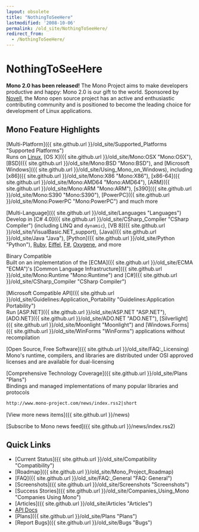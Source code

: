 ```yaml
---
layout: obsolete
title: "NothingToSeeHere"
lastmodified: '2008-10-06'
permalink: /old_site/NothingToSeeHere/
redirect_from:
  - /NothingToSeeHere/
---
```


NothingToSeeHere
================

**Mono 2.0 has been released!** The Mono Project aims to make developers productive and happy: Mono 2.0 is our gift to the world. Sponsored by [Novell](http://www.novell.com), the Mono open source project has an active and enthusiastic contributing community and is positioned to become the leading choice for development of Linux applications.

Mono Feature Highlights
-----------------------

[Multi-Platform]({{ site.github.url }}/old_site/Supported_Platforms "Supported Platforms")  
Runs on [Linux](/index.php?title=Linux&action=edit&redlink=1 "Linux (page does not exist)"), [OS X]({{ site.github.url }}/old_site/Mono:OSX "Mono:OSX"), [BSD]({{ site.github.url }}/old_site/Mono:BSD "Mono:BSD"), and [Microsoft Windows]({{ site.github.url }}/old_site/Using_Mono_on_Windows), including [x86]({{ site.github.url }}/old_site/Mono:X86 "Mono:X86"), [x86-64]({{ site.github.url }}/old_site/Mono:AMD64 "Mono:AMD64"), [ARM]({{ site.github.url }}/old_site/Mono:ARM "Mono:ARM"), [s390]({{ site.github.url }}/old_site/Mono:S390 "Mono:S390"), [PowerPC]({{ site.github.url }}/old_site/Mono:PowerPC "Mono:PowerPC") and much more

[Multi-Language]({{ site.github.url }}/old_site/Languages "Languages")  
Develop in [C\# 4.0]({{ site.github.url }}/old_site/CSharp_Compiler "CSharp Compiler") (including LINQ and `dynamic`), [VB 8]({{ site.github.url }}/old_site/VisualBasic.NET_support), [Java]({{ site.github.url }}/old_site/Java "Java"), [Python]({{ site.github.url }}/old_site/Python "Python"), [Ruby](http://www.ironruby.net/), [Eiffel](http://www.eiffel.com/), [F\#](http://research.microsoft.com/fsharp/), [Oxygene](http://remobjects.com/oxygene), and more

Binary Compatible  
Built on an implementation of the [ECMA]({{ site.github.url }}/old_site/ECMA "ECMA")'s [Common Language Infrastructure]({{ site.github.url }}/old_site/Mono:Runtime "Mono:Runtime") and [C\#]({{ site.github.url }}/old_site/CSharp_Compiler "CSharp Compiler")

[Microsoft Compatible API]({{ site.github.url }}/old_site/Guidelines:Application_Portability "Guidelines:Application Portability")  
Run [ASP.NET]({{ site.github.url }}/old_site/ASP.NET "ASP.NET"), [ADO.NET]({{ site.github.url }}/old_site/ADO.NET "ADO.NET"), [Silverlight]({{ site.github.url }}/old_site/Moonlight "Moonlight") and [Windows.Forms]({{ site.github.url }}/old_site/WinForms "WinForms") applications without recompilation

[Open Source, Free Software]({{ site.github.url }}/old_site/FAQ:_Licensing)  
Mono's runtime, compilers, and libraries are distributed under OSI approved licenses and are available for dual-licensing

[Comprehensive Technology Coverage]({{ site.github.url }}/old_site/Plans "Plans")  
Bindings and managed implementations of many popular libraries and protocols

<!-- -->

``` rss
http://www.mono-project.com/news/index.rss2|short
```

[View more news items]({{ site.github.url }}/news)

[Subscribe to Mono news feed]({{ site.github.url }}/news/index.rss2)

Quick Links
-----------

-   [Current Status]({{ site.github.url }}/old_site/Compatibility "Compatibility")
-   [Roadmap]({{ site.github.url }}/old_site/Mono_Project_Roadmap)
-   [FAQ]({{ site.github.url }}/old_site/FAQ:_General "FAQ: General")
-   [Screenshots]({{ site.github.url }}/old_site/Screenshots "Screenshots")
-   [Success Stories]({{ site.github.url }}/old_site/Companies_Using_Mono "Companies Using Mono")
-   [Articles]({{ site.github.url }}/old_site/Articles "Articles")
-   [API Docs](http://www.go-mono.com/docs/)
-   [Plans]({{ site.github.url }}/old_site/Plans "Plans")
-   [Report Bugs]({{ site.github.url }}/old_site/Bugs "Bugs")

 

